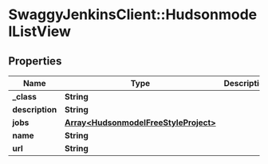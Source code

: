 # SwaggyJenkinsClient::HudsonmodelListView

## Properties
Name | Type | Description | Notes
------------ | ------------- | ------------- | -------------
**_class** | **String** |  | [optional] 
**description** | **String** |  | [optional] 
**jobs** | [**Array&lt;HudsonmodelFreeStyleProject&gt;**](HudsonmodelFreeStyleProject.md) |  | [optional] 
**name** | **String** |  | [optional] 
**url** | **String** |  | [optional] 


